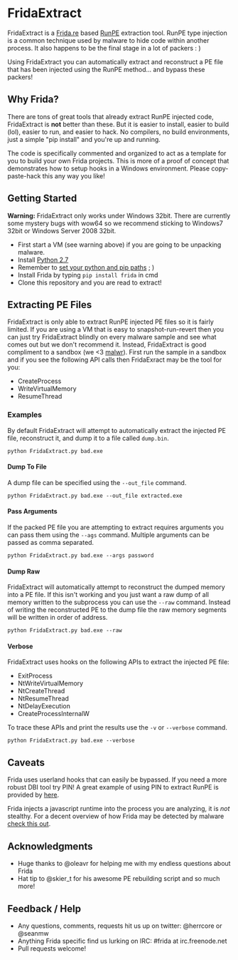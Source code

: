 # FridaExtract
FridaExtract is a [Frida.re](http://www.frida.re/) based [RunPE](http://www.adlice.com/runpe-hide-code-behind-legit-process/) extraction tool. RunPE type injection is a common technique used by malware to hide code within another process. It also happens to be the final stage in a lot of packers : )

Using FridaExtract you can automatically extract and reconstruct a PE file that has been injected using the RunPE method... and bypass these packers! 

## Why Frida?
There are tons of great tools that already extract RunPE injected code, FridaExtract is **not** better than these. But it is easier to install, easier to build (lol), easier to run, and easier to hack. No compilers, no build environments, just a simple "pip install" and you're up and running.

The code is specifically commented and organized to act as a template for you to build your own Frida projects. This is more of a proof of concept that demonstrates how to setup hooks in a Windows environment. Please copy-paste-hack this any way you like!  

## Getting Started 

**Warning:** FridaExtract only works under Windows 32bit. There are currently some mystery bugs with wow64 so we recommend sticking to Windows7 32bit or Windows Server 2008 32bit.

* First start a VM (see warning above) if you are going to be unpacking malware.
* Install [Python 2.7](https://www.python.org/downloads/)
* Remember to [set your python and pip paths](http://docs.python-guide.org/en/latest/starting/install/win/) ; )
* Install Frida by typing `pip install frida` in cmd
* Clone this repository and you are read to extract!

## Extracting PE Files

FridaExtract is only able to extract RunPE injected PE files so it is fairly limited. If you are using a VM that is easy to snapshot-run-revert then you can just try FridaExtract blindly on every malware sample and see what comes out but we don't recommend it. Instead, FridaExtract is good compliment to a sandbox (we <3 [malwr](https://malwr.com/)). First run the sample in a sandbox and if you see the following API calls then FridaExract may be the tool for you:
* CreateProcess
* WriteVirtualMemory
* ResumeThread

### Examples
By default FridaExtract will attempt to automatically extract the injected PE file, reconstruct it, and dump it to a file called `dump.bin`. 
```
python FridaExtract.py bad.exe
```

#### Dump To File
A dump file can be specified using the `--out_file` command.  
```
python FridaExtract.py bad.exe --out_file extracted.exe
```

#### Pass Arguments
If the packed PE file you are attempting to extract requires arguments you can pass them using the `--ags` command. Multiple arguments can be passed as comma separated.
```
python FridaExtract.py bad.exe --args password
```

#### Dump Raw
FridaExtract will automatically attempt to reconstruct the dumped memory into a PE file. If this isn't working and you just want a raw dump of all memory written to the subprocess you can use the `--raw` command. Instead of writing the reconstructed PE to the dump file the raw memory segments will be written in order of address. 
```
python FridaExtract.py bad.exe --raw
```

#### Verbose
FridaExtract uses hooks on the following APIs to extract the injected PE file:
* ExitProcess
* NtWriteVirtualMemory
* NtCreateThread
* NtResumeThread
* NtDelayExecution
* CreateProcessInternalW

To trace these APIs and print the results use the `-v` or `--verbose` command.
```
python FridaExtract.py bad.exe --verbose
```

## Caveats 

Frida uses userland hooks that can easily be bypassed. If you need a more robust DBI tool try PIN! A great example of using PIN to extract RunPE is provided by [here](http://jbremer.org/malware-unpacking-level-pintool/).

Frida injects a javascript runtime into the process you are analyzing, it is *not* stealthy. For a decent overview of how Frida may be detected by malware [check this out](https://crackinglandia.wordpress.com/2015/11/10/anti-instrumentation-techniques-i-know-youre-there-frida/).


## Acknowledgments

* Huge thanks to @oleavr for helping me with my endless questions about Frida
* Hat tip to @skier_t for his awesome PE rebuilding script and so much more!

## Feedback / Help
* Any questions, comments, requests hit us up on twitter: @herrcore or @seanmw
* Anything Frida specific find us lurking on IRC:  #frida at irc.freenode.net
* Pull requests welcome!
